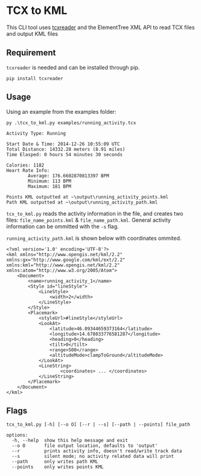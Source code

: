 # TCX to KML
This CLI tool uses [tcxreader](https://github.com/alenrajsp/tcxreader) and the ElementTree XML API to read TCX files and output KML files

## Requirement
`tcxreader` is needed and can be installed through pip.
~~~
pip install tcxreader
~~~

## Usage
Using an example from the examples folder:
~~~
py .\tcx_to_kml.py examples/running_activity.tcx
~~~
~~~
Activity Type: Running

Start Date & Time: 2014-12-26 10:55:09 UTC
Total Distance: 14332.28 meters (8.91 miles)
Time Elasped: 0 hours 54 minutes 30 seconds

Calories: 1182
Heart Rate Info:
        Average: 176.6602870813397 BPM
        Minimum: 113 BPM
        Maximum: 181 BPM

Points KML outputted at ~\output\running_activity_points.kml
Path KML outputted at ~\output\running_activity_path.kml
~~~

`tcx_to_kml.py` reads the activity information in the file, and creates two files: `file_name_points.kml` & `file_name_path.kml`.
General activity information can be ommitted with the `-s` flag.

`running_activity_path.kml` is shown below with coordinates ommited.
~~~
<?xml version='1.0' encoding='UTF-8'?>
<kml xmlns="http://www.opengis.net/kml/2.2" xmlns:gx="http://www.google.com/kml/ext/2.2" xmlns:kml="http://www.opengis.net/kml/2.2" xmlns:atom="http://www.w3.org/2005/Atom">
	<Document>
		<name>running_activity_1</name>
		<Style id="lineStyle">
			<LineStyle>
				<width>2</width>
			</LineStyle>
		</Style>
		<Placemark>
			<styleUrl>#lineStyle</styleUrl>
			<LookAt>
				<latitude>46.09344659373164</latitude>
				<longitude>14.678033776581287</longitude>
				<heading>0</heading>
				<tilt>0</tilt>
				<range>500</range>
				<altitudeMode>clampToGround</altitudeMode>
			</LookAt>
			<LineString>
        			<coordinates> ... </coordinates>
			</LineString>
		</Placemark>
	</Document>
</kml>
~~~

## Flags
~~~
tcx_to_kml.py [-h] [--o O] [--r | --s] [--path | --points] file_path

options:
  -h, --help  show this help message and exit
  --o O       file output location, defaults to 'output'
  --r         prints activity info, doesn't read/write track data
  --s         silent mode; no activity related data will print
  --path      only writes path KML
  --points    only writes points KML
~~~
